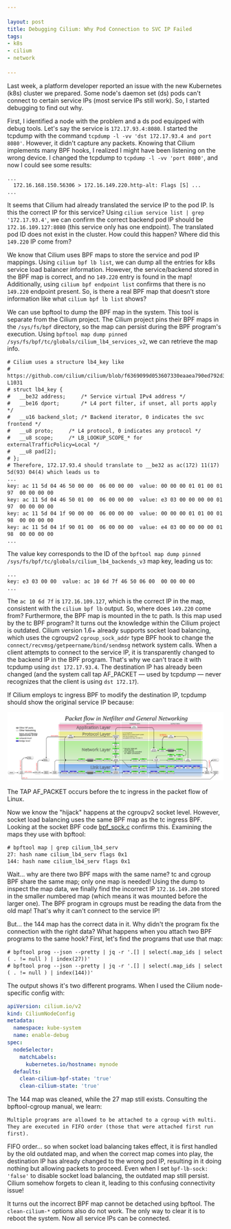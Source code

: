 ```yaml
---

layout: post
title: Debugging Cilium: Why Pod Connection to SVC IP Failed
tags:
- k8s
- cilium
- network

---
```


Last week, a platform developer reported an issue with the new Kubernetes (k8s) cluster we prepared. Some node's daemon set (ds) pods can't connect to certain service IPs (most service IPs still work). So, I started debugging to find out why.

First, I identified a node with the problem and a ds pod equipped with debug tools. Let's say the service is `172.17.93.4:8080`. I started the tcpdump with the command `tcpdump -l -vv 'dst 172.17.93.4 and port 8080'`. However, it didn't capture any packets. Knowing that Cilium implements many BPF hooks, I realized I might have been listening on the wrong device. I changed the tcpdump to `tcpdump -l -vv 'port 8080'`, and now I could see some results:

```plaintext
...
  172.16.168.150.56306 > 172.16.149.220.http-alt: Flags [S] ...
...
```

It seems that Cilium had already translated the service IP to the pod IP. Is this the correct IP for this service? Using `cilium service list | grep '172.17.93.4'`, we can confirm the correct backend pod IP should be `172.16.109.127:8080` (this service only has one endpoint). The translated pod ID does not exist in the cluster. How could this happen? Where did this `149.220` IP come from?

We know that Cilium uses BPF maps to store the service and pod IP mappings. Using `cilium bpf lb list`, we can dump all the entries for k8s service load balancer information. However, the service/backend stored in the BPF map is correct, and no `149.220` entry is found in the map! Additionally, using `cilium bpf endpoint list` confirms that there is no `149.220` endpoint present. So, is there a real BPF map that doesn’t store information like what `cilium bpf lb list` shows?

We can use bpftool to dump the BPF map in the system. This tool is separate from the Cilium project. The Cilium project pins their BPF maps in the `/sys/fs/bpf` directory, so the map can persist during the BPF program's execution. Using `bpftool map dump pinned /sys/fs/bpf/tc/globals/cilium_lb4_services_v2`, we can retrieve the map info.

```
# Cilium uses a structure lb4_key like
# https://github.com/cilium/cilium/blob/f6369099d053607330eaaea790ed792d3d784c6e/bpf/lib/common.h#L1024-L1031
# struct lb4_key {
#	__be32 address;		/* Service virtual IPv4 address */
#	__be16 dport;		/* L4 port filter, if unset, all ports apply */
#	__u16 backend_slot;	/* Backend iterator, 0 indicates the svc frontend */
#	__u8 proto;		/* L4 protocol, 0 indicates any protocol */
#	__u8 scope;		/* LB_LOOKUP_SCOPE_* for externalTrafficPolicy=Local */
#	__u8 pad[2];
# };
# Therefore, 172.17.93.4 should translate to __be32 as ac(172) 11(17) 5d(93) 04(4) which leads us to
...
key: ac 11 5d 04 46 50 00 00  06 00 00 00  value: 00 00 00 01 01 00 01 97  00 00 00 00
key: ac 11 5d 04 46 50 01 00  06 00 00 00  value: e3 03 00 00 00 00 01 97  00 00 00 00
key: ac 11 5d 04 1f 90 00 00  06 00 00 00  value: 00 00 00 01 01 00 01 98  00 00 00 00
key: ac 11 5d 04 1f 90 01 00  06 00 00 00  value: e4 03 00 00 00 00 01 98  00 00 00 00
...
```

The value key corresponds to the ID of the `bpftool map dump pinned /sys/fs/bpf/tc/globals/cilium_lb4_backends_v3` map key, leading us to:

```
...
key: e3 03 00 00  value: ac 10 6d 7f 46 50 06 00  00 00 00 00
...
```

The `ac 10 6d 7f` is `172.16.109.127`, which is the correct IP in the map, consistent with the `cilium bpf lb` output. So, where does `149.220` come from? Furthermore, the BPF map is mounted in the tc path. Is this map used by the tc BPF program? It turns out the knowledge within the Cilium project is outdated. Cilium version 1.6+ already supports socket load balancing, which uses the cgroupv2 `cgroup_sock_addr` type BPF hook to change the `connect/recvmsg/getpeername/bind/sendmsg` network system calls. When a client attempts to connect to the service IP, it is transparently changed to the backend IP in the BPF program. That's why we can't trace it with tcpdump using `dst 172.17.93.4`. The destination IP has already been changed (and the system call tap AF_PACKET — used by tcpdump — never recognizes that the client is using `dst 172.17`).

If Cilium employs tc ingress BPF to modify the destination IP, tcpdump should show the original service IP because:

![network_packet_flow](./images/packet_flow_in_netfilter_and_genetic_network.png)

The TAP AF_PACKET occurs before the tc ingress in the packet flow of Linux.

Now we know the "hijack" happens at the cgroupv2 socket level. However, socket load balancing uses the same BPF map as the tc ingress BPF. Looking at the socket BPF code [bpf_sock.c](https://github.com/cilium/cilium/blob/main/bpf/bpf_sock.c) confirms this. Examining the maps they use with bpftool:

```
# bpftool map | grep cilium_lb4_serv
27: hash name cilium_lb4_serv flags 0x1
144: hash name cilium_lb4_serv flags 0x1
```

Wait... why are there two BPF maps with the same name? tc and cgroup BPF share the same map; only one map is needed! Using the dump to inspect the map data, we finally find the incorrect IP `172.16.149.200` stored in the smaller numbered map (which means it was mounted before the larger one). The BPF program in cgroups must be reading the data from the old map! That's why it can't connect to the service IP!

But... the 144 map has the correct data in it. Why didn't the program fix the connection with the right data? What happens when you attach two BPF programs to the same hook? First, let's find the programs that use that map:

```
# bpftool prog --json --pretty | jq -r '.[] | select(.map_ids | select ( . != null ) | index(27))'
# bpftool prog --json --pretty | jq -r '.[] | select(.map_ids | select ( . != null ) | index(144))'
```

The output shows it's two different programs. When I used the Cilium node-specific config with:

```yaml
apiVersion: cilium.io/v2
kind: CiliumNodeConfig
metadata:
  namespace: kube-system
  name: enable-debug
spec:
  nodeSelector:
    matchLabels:
      kubernetes.io/hostname: mynode
  defaults:
    clean-cilium-bpf-state: 'true'
    clean-cilium-state: 'true'
```

The 144 map was cleaned, while the 27 map still exists. Consulting the bpftool-cgroup manual, we learn:

```
Multiple programs are allowed to be attached to a cgroup with multi. They are executed in FIFO order (those that were attached first run first).
```

FIFO order... so when socket load balancing takes effect, it is first handled by the old outdated map, and when the correct map comes into play, the destination IP has already changed to the wrong pod IP, resulting in it doing nothing but allowing packets to proceed. Even when I set `bpf-lb-sock: 'false'` to disable socket load balancing, the outdated map still persist. Cilium somehow forgets to clean it, leading to this confusing connectivity issue!

It turns out the incorrect BPF map cannot be detached using bpftool. The `clean-cilium-*` options also do not work. The only way to clear it is to reboot the system. Now all service IPs can be connected.
